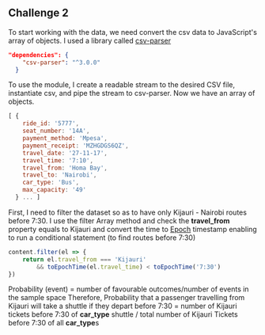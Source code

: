 ## Challenge 2 
To start working with the data, we need convert the csv data to JavaScript's array of objects. I used a library called [csv-parser](https://www.npmjs.com/package/csv-parser)
```json
"dependencies": {
    "csv-parser": "^3.0.0"
  }
```
To use the module, I create a readable stream to the desired CSV file, instantiate csv, and pipe the stream to csv-parser. Now we have an array of objects.
```JavaScript
[ {
    ride_id: '5777',
    seat_number: '14A',
    payment_method: 'Mpesa',
    payment_receipt: 'MZHGDGS6QZ',
    travel_date: '27-11-17',
    travel_time: '7:10',
    travel_from: 'Homa Bay',
    travel_to: 'Nairobi',
    car_type: 'Bus',
    max_capacity: '49'
  } ... ]
```

First, I need to filter the dataset so as to have only Kijauri -  Nairobi routes before 7:30. I use the filter Array method and check the **travel_from** property equals to Kijauri and convert the time to [Epoch](https://www.cloudhadoop.com/javascript-current-epoch-timestamp/) timestamp enabling to run a conditional statement (to find routes before 7:30)
```JavaScript
content.filter(el => {
    return el.travel_from === 'Kijauri'
        && toEpochTime(el.travel_time) < toEpochTime('7:30')
})
```

Probability (event) = number of favourable outcomes/number of events in the sample space
Therefore, Probability that a passenger travelling from Kijauri will take a shuttle if they depart before 7:30 = number of Kijauri tickets before 7:30 of **car_type** shuttle / total number of Kijauri Tickets before 7:30 of all **car_type**s
